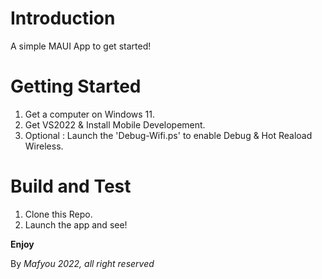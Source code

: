 # Introduction 
A simple MAUI App to get started!

# Getting Started
1.	Get a computer on Windows 11.
2.	Get VS2022 & Install Mobile Developement.
3.	Optional : Launch the 'Debug-Wifi.ps' to enable Debug & Hot Reaload Wireless.

# Build and Test
1.	Clone this Repo.
2.	Launch the app and see!

**Enjoy**

By *Mafyou 2022, all right reserved*